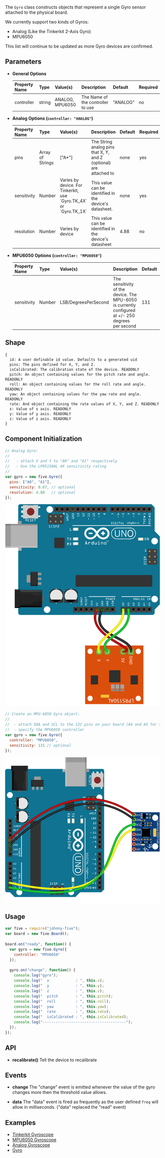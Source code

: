 The `Gyro` class constructs objects that represent a single Gyro sensor attached to the physical board.

We currently support two kinds of Gyros:

- Analog (Like the Tinkerkit 2-Axis Gyro)
- MPU6050

This list will continue to be updated as more Gyro devices are confirmed.

## Parameters

- **General Options**
  <table>
    <thead>
      <tr>
        <th>Property Name</th>
        <th>Type</th>
        <th>Value(s)</th>
        <th>Description</th>
        <th>Default</th>
        <th>Required</th>
      </tr>
    </thead>
    <tbody>
      <tr>
        <td>controller</td>
        <td>string</td>
        <td>ANALOG, MPU6050</td>
        <td>The Name of the controller to use</td>
        <td>"ANALOG"</td>
        <td>no</td>
      </tr>
    </tbody>
  </table>

- **Analog Options (`controller: "ANALOG"`)** 
  <table>
    <thead>
      <tr>
        <th>Property Name</th>
        <th>Type</th>
        <th>Value(s)</th>
        <th>Description</th>
        <th>Default</th>
        <th>Required</th>
      </tr>
    </thead>
    <tbody>
      <tr>
        <td>pins</td>
        <td>Array of Strings</td>
        <td>["A*"]</td>
        <td>The String analog pins that X, Y, and Z (optional) are attached to</td>
        <td>none</td>
        <td>yes</td>
      </tr>
      <tr>
        <td>sensitivity</td>
        <td>Number</td>
        <td>Varies by device. For Tinkerkit, use `Gyro.TK_4X` or `Gyro.TK_1X`</td>
        <td>This value can be identified in the device's datasheet.</td>
        <td>none</td>
        <td>yes</td>
      </tr>
      <tr>
        <td>resolution</td>
        <td>Number</td>
        <td>Varies by device</td>
        <td>This value can be identified in the device's datasheet</td>
        <td>4.88</td>
        <td>no</td>
      </tr>
    </tbody>
  </table>



- **MPU6050 Options (`controller: "MPU6050"`)** 
  <table>
    <thead>
      <tr>
        <th>Property Name</th>
        <th>Type</th>
        <th>Value(s)</th>
        <th>Description</th>
        <th>Default</th>
        <th>Required</th>
      </tr>
    </thead>
    <tbody>
      <tr>
        <td>sensitivity</td>
        <td>Number</td>
        <td>LSB/DegreesPerSecond</td>
        <td>The sensitivity of the device.  The MPU-6050 is currently configured at +/- 250 degrees per second</td>
        <td>131</td>
        <td>no</td>
      </tr>
    </tbody>
  </table>

## Shape

```
{ 
  id: A user definable id value. Defaults to a generated uid
  pins: The pins defined for X, Y, and Z.
  isCalibrated: The calibration state of the device. READONLY
  pitch: An object containing values for the pitch rate and angle. READONLY
  roll: An object containing values for the roll rate and angle. READONLY
  yaw: An object containing values for the yaw rate and angle. READONLY
  rate: And object containing the rate values of X, Y, and Z. READONLY
  x: Value of x axis. READONLY
  y: Value of y axis. READONLY
  z: Value of z axis. READONLY
}
```

## Component Initialization


```js
// Analog Gyro:
// 
//   - attach X and Y to "A0" and "A1" respectively
//   - Use the LPR5150AL 4X sensitivity rating
//
var gyro = new five.Gyro({
  pins: ["A0", "A1"],
  sensitivity: 0.67, // optional
  resolution: 4.88   // optional
});
```

![lpr5150l](https://github.com/rwaldron/johnny-five/raw/master/docs/breadboard/gyro-lpr5150l.png)

```js
// Create an MPU-6050 Gyro object:
//
//  - attach SDA and SCL to the I2C pins on your board (A4 and A5 for the Uno)
//  - specify the MPU6050 controller
var gyro = new five.Gyro({
  controller: "MPU6050",
  sensitivity: 131 // optional
});
```

![MPU6050](https://github.com/rwaldron/johnny-five/blob/master/docs/breadboard/gyro-mpu6050.png)


## Usage
```js
var five = require("johnny-five");
var board = new five.Board();

board.on("ready", function() {
  var gyro = new five.Gyro({
    controller: "MPU6050"
  });

  gyro.on("change", function() {
    console.log("gyro");
    console.log("  x            : ", this.x);
    console.log("  y            : ", this.y);
    console.log("  z            : ", this.z);
    console.log("  pitch        : ", this.pitch);
    console.log("  roll         : ", this.roll);
    console.log("  yaw          : ", this.yaw);
    console.log("  rate         : ", this.rate);
    console.log("  isCalibrated : ", this.isCalibrated);
    console.log("--------------------------------------");
  });
});
```

## API

* **recalibrate()** Tell the device to recalibrate

## Events

- **change** The "change" event is emitted whenever the value of the gyro changes more then the threshold value allows.

- **data** The "data" event is fired as frequently as the user defined `freq` will allow in milliseconds. ("data" replaced the "read" event)

## Examples

- [Tinkerkit Gyroscope](https://github.com/rwldrn/johnny-five/blob/master/docs/tinkerkit-gyroscope.md)
- [MPU6050 Gyroscope](https://github.com/rwaldron/johnny-five/blob/master/docs/gyro-mpu6050.md)
- [Analog Gyroscope](https://github.com/rwaldron/johnny-five/blob/master/docs/gyro-lpr5150l.md)
- [Gyro](https://github.com/rwldrn/johnny-five/blob/master/docs/gyro.md)
